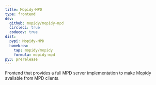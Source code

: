 ```yaml
---
title: Mopidy-MPD
type: frontend
dev:
  github: mopidy/mopidy-mpd
  circleci: true
  codecov: true
dist:
  pypi: Mopidy-MPD
  homebrew:
    tap: mopidy/mopidy
    formula: mopidy-mpd
py3: prerelease
---
```


Frontend that provides a full MPD server implementation
to make Mopidy available from MPD clients.
